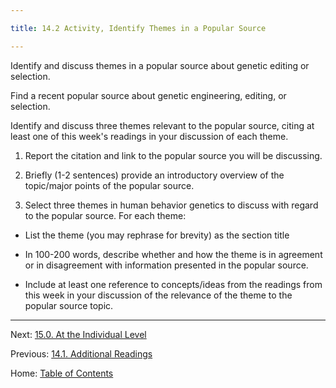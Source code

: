 ```yaml
---

title: 14.2 Activity, Identify Themes in a Popular Source

---
```


Identify and discuss themes in a popular source about genetic editing or selection. 

Find a recent popular source about genetic engineering, editing, or selection. 

Identify and discuss three themes relevant to the popular source, citing at least one of this week's readings in your discussion of each theme.

1. Report the citation and link to the popular source you will be discussing.

2. Briefly (1-2 sentences) provide an introductory overview of the topic/major points of the popular source.

3. Select three themes in human behavior genetics to discuss with regard to the popular source. For each theme:

- List the theme (you may rephrase for brevity) as the section title

- In 100-200 words, describe whether and how the theme is in agreement or in disagreement with information presented in the popular source.

- Include at least one reference to concepts/ideas from the readings from this week in your discussion of the relevance of the theme to the popular source topic.

--------

Next: [15.0. At the Individual Level](../ch15/15.0_at_the_individual_level.md)

Previous: [14.1. Additional Readings](14.1_readings.md)

Home: [Table of Contents](../README.md)
